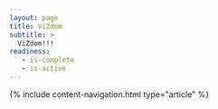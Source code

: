 ```yaml
---
layout: page
title: ViZdom
subtitle: >
  ViZdom!!!
readiness:
   - is-complete
   - is-active
---
```


{% include content-navigation.html type="article" %}
